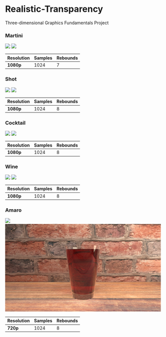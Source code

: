 # Realistic-Transparency
Three-dimensional Graphics Fundamentals Project

### Martini

![](GIFs/Martini.gif)
![](render/martini.bmp)

Resolution | Samples | Rebounds
--- | --- | ---
**1080p** | 1024 | 7

### Shot

![](GIFs/Shot.gif)
![](render/shot.bmp)

Resolution | Samples | Rebounds
--- | --- | ---
**1080p** | 1024 | 8

### Cocktail

![](GIFs/Cocktail.gif)
![](render/Cocktail.bmp)

Resolution | Samples | Rebounds
--- | --- | ---
**1080p** | 1024 | 8

### Wine

![](GIFs/Wine.gif)
![](render/Wine.bmp)

Resolution | Samples | Rebounds
--- | --- | ---
**1080p** | 1024 | 8


### Amaro

![](GIFs/Amaro.gif)
![](render/Amaro.bmp)

Resolution | Samples | Rebounds
--- | --- | ---
**720p** | 1024 | 8
